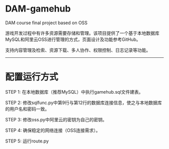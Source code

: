 # DAM-gamehub
DAM course final project based on OSS


游戏开发过程中有许多资源需要存储和管理。该项目提供了一个基于本地数据库MySQL和阿里云OSS进行管理的方式，页面设计及功能参考GitHub。

支持内容管理及检索、资源下载、多人协作、权限控制、日志记录等功能。


<hr>

<h1>配置运行方式</h1>

STEP 1: 在本地数据库（推荐MySQL）中执行gamehub.sql文件建表。

STEP 2: 修改sqlfunc.py中第9行与第12行的数据库连接信息，使之与本地数据库的用户名和密码一致。

STEP 3: 修改oss.py中阿里云的密钥为自己的密钥。

STEP 4: 确保稳定的网络连接（OSS连接需求）。

STEP 5: 运行route.py
